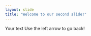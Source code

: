 ```yaml
---
layout: slide
title: "Welcome to our second slide!"
---
```

Your text Use the left arrow to go back!

